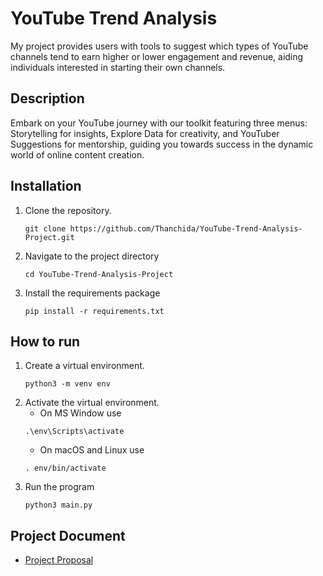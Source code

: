 # YouTube Trend Analysis
My project provides users with tools to suggest which types of YouTube channels tend to earn higher or lower 
engagement and revenue, aiding individuals interested in starting their own channels.

## **Description**
Embark on your YouTube journey with our toolkit featuring three menus: Storytelling for insights, Explore 
Data for creativity, and YouTuber Suggestions for mentorship, guiding you towards success in 
the dynamic world of online content creation.

## **Installation**
1. Clone the repository.
   ```
   git clone https://github.com/Thanchida/YouTube-Trend-Analysis-Project.git
   ```
2. Navigate to the project directory
   ```
   cd YouTube-Trend-Analysis-Project
   ```
3. Install the requirements package
   ```
   pip install -r requirements.txt
   ```

## **How to run**
1. Create a virtual environment.
   ```
   python3 -m venv env
   ```
2. Activate the virtual environment.
   * On MS Window use
   ```
   .\env\Scripts\activate
   ```
   * On macOS and Linux use
   ```
   . env/bin/activate
   ```
3. Run the program
   ```
   python3 main.py
   ```

## **Project Document**
- [Project Proposal](https://docs.google.com/document/d/1UOE4kj8l7lmBmyUoykvETM2VaKEsLTY7KaX6PdkP_nc/edit?usp=sharing)


